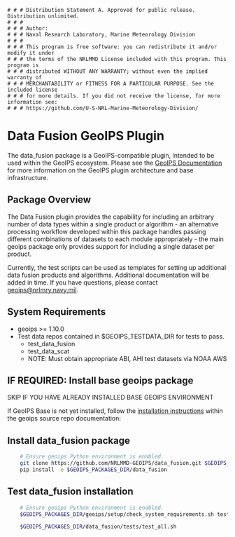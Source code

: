    # # # Distribution Statement A. Approved for public release. Distribution unlimited.
    # # #
    # # # Author:
    # # # Naval Research Laboratory, Marine Meteorology Division
    # # #
    # # # This program is free software: you can redistribute it and/or modify it under
    # # # the terms of the NRLMMD License included with this program. This program is
    # # # distributed WITHOUT ANY WARRANTY; without even the implied warranty of
    # # # MERCHANTABILITY or FITNESS FOR A PARTICULAR PURPOSE. See the included license
    # # # for more details. If you did not receive the license, for more information see:
    # # # https://github.com/U-S-NRL-Marine-Meteorology-Division/

Data Fusion GeoIPS Plugin
==========================

The data_fusion package is a GeoIPS-compatible plugin, intended to be used within the GeoIPS ecosystem.
Please see the
[GeoIPS Documentation](https://github.com/NRLMMD-GEOIPS/geoips#readme)
for more information on the GeoIPS plugin architecture and base infrastructure.

Package Overview
-----------------

The Data Fusion plugin provides the capability for including an arbitrary number of data types within
a single product or algorithm - an alternative processing workflow developed within this package
handles passing different combinations of datasets to each module appropriately - the main geoips
package only provides support for including a single dataset per product.

Currently, the test scripts can be used as templates for setting up additional data fusion products and
algorithms.  Additional documentation will be added in time.  If you have questions, please
contact geoips@nrlmry.navy.mil.

System Requirements
---------------------

* geoips >= 1.10.0
* Test data repos contained in $GEOIPS_TESTDATA_DIR for tests to pass.
  * test_data_fusion
  * test_data_scat
  * NOTE: Must obtain appropriate ABI, AHI test datasets via NOAA AWS

IF REQUIRED: Install base geoips package
------------------------------------------------------------
SKIP IF YOU HAVE ALREADY INSTALLED BASE GEOIPS ENVIRONMENT

If GeoIPS Base is not yet installed, follow the
[installation instructions](https://github.com/NRLMMD-GEOIPS/geoips#installation)
within the geoips source repo documentation:

Install data_fusion package
----------------------------
```bash
    # Ensure geoips Python environment is enabled.
    git clone https://github.com/NRLMMD-GEOIPS/data_fusion.git $GEOIPS_PACKAGES_DIR/data_fusion
    pip install -e $GEOIPS_PACKAGES_DIR/data_fusion
```

Test data_fusion installation
-----------------------------
```bash
    # Ensure geoips Python environment is enabled.
    $GEOIPS_PACKAGES_DIR/geoips/setup/check_system_requirements.sh test_data test_data_fusion

    $GEOIPS_PACKAGES_DIR/data_fusion/tests/test_all.sh
```
